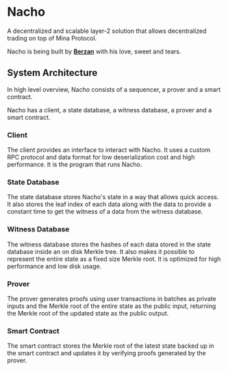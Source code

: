 # Nacho

A decentralized and scalable layer-2 solution that allows decentralized trading on top of Mina Protocol.

Nacho is being built by [**Berzan**](https://berzan.org/) with his love, sweet and tears.

## System Architecture

In high level overview, Nacho consists of a sequencer, a prover and a smart contract.

Nacho has a client, a state database, a witness database, a prover and a smart contract.

### Client

The client provides an interface to interact with Nacho. 
It uses a custom RPC protocol and data format for low deserialization cost and high performance.
It is the program that runs Nacho.

### State Database

The state database stores Nacho's state in a way that allows quick access.
It also stores the leaf index of each data along with the data to provide a constant time to get the witness of a data from the witness database.

### Witness Database

The witness database stores the hashes of each data stored in the state database inside an on disk Merkle tree.
It also makes it possible to represent the entire state as a fixed size Merkle root.
It is optimized for high performance and low disk usage.

### Prover

The prover generates proofs using user transactions in batches as private inputs and the Merkle root of the entire state as the public input, returning the Merkle root of the updated state as the public output.

### Smart Contract

The smart contract stores the Merkle root of the latest state backed up in the smart contract and updates it by verifying proofs generated by the prover.
